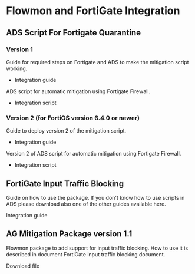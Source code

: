 # Flowmon and FortiGate Integration

## ADS Script For Fortigate Quarantine
### Version 1
Guide for required steps on Fortigate and ADS to make the mitigation script working.
* Integration guide

ADS script for automatic mitigation using Fortigate Firewall.
* Integration script

### Version 2 (for FortiOS version 6.4.0 or newer)
Guide to deploy version 2 of the mitigation script.
* Integration guide
  
Version 2 of ADS script for automatic mitigation using Fortigate Firewall.
* Integration script

## FortiGate Input Traffic Blocking

Guide on how to use the package. If you don't know how to use scripts in ADS please download also one of the other guides available here.

Integration guide

## AG Mitigation Package version 1.1

Flowmon package to add support for input traffic blocking. How to use it is described in document FortiGate input traffic blocking document. 

Download file
